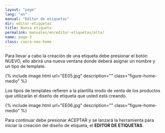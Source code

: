 ```yaml
---
layout: "page"
lang: "en"
manual: "Editor de etiquetas"
dir: editor-etiquetas
title: Nueva etiqueta
permalink: manuales/en/editor-etiquetas/alta/
name: page-3
class: cuora-neo-home
---
```


Para llevar a cabo la creación de una etiqueta debe presionar el botón NUEVO, ello abrirá una nueva ventana donde deberá asignar un nombre y un tipo de template.

{% include image.html url="EE05.jpg" description="" class="figure-home-medio" %}

Los tipos de templates refieren a la plantilla modo de venta de los productos que utilizarán el diseño de etiqueta que usted está creando.

{% include image.html url="EE06.jpg" description="" class="figure-home-medio" %}

Para continuar debe presionar ACEPTAR y se lanzará la herramienta para iniciar la creación del diseño de etiqueta, el **EDITOR DE ETIQUETAS**.
